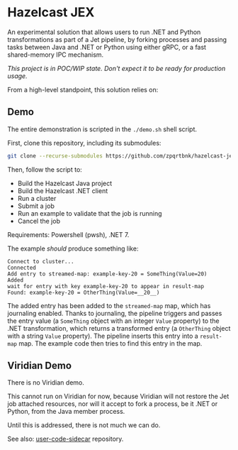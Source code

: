 
# Hazelcast JEX

An experimental solution that allows users to run .NET and Python transformations 
as part of a Jet pipeline, by forking processes and passing tasks between Java
and .NET or Python using either gRPC, or a fast shared-memory IPC mechanism.

*This project is in POC/WIP state. Don't expect it to be ready for production usage.*

From a high-level standpoint, this solution relies on:

## Demo

The entire demonstration is scripted in the `./demo.sh` shell script.

First, clone this repository, including its submodules:
```sh
git clone --recurse-submodules https://github.com/zpqrtbnk/hazelcast-jex
```

Then, follow the script to:
* Build the Hazelcast Java project
* Build the Hazelcast .NET client
* Run a cluster
* Submit a job
* Run an example to validate that the job is running
* Cancel the job

Requirements: Powershell (pwsh), .NET 7.

The example *should* produce something like:
```text
Connect to cluster...
Connected
Add entry to streamed-map: example-key-20 = SomeThing(Value=20)
Added
wait for entry with key example-key-20 to appear in result-map
Found: example-key-20 = OtherThing(Value=__20__)
```

The added entry has been added to the `streamed-map` map, which has journaling enabled.
Thanks to journaling, the pipeline triggers and passes the entry value (a `SomeThing` object with an integer `Value` property) to the .NET transformation, which returns a transformed entry (a `OtherThing` object with a string `Value` property). The pipeline inserts this entry into a `result-map` map.
The example code then tries to find this entry in the map.

## Viridian Demo

There is no Viridian demo.

This cannot run on Viridian for now, because Viridian will not restore the Jet job attached resources,
nor will it accept to fork a process, be it .NET or Python, from the Java member process.

Until this is addressed, there is not much we can do.

See also: [user-code-sidecar](https://github.com/hazelcast/user-code-sidecar/tree/master/example-python) repository.
